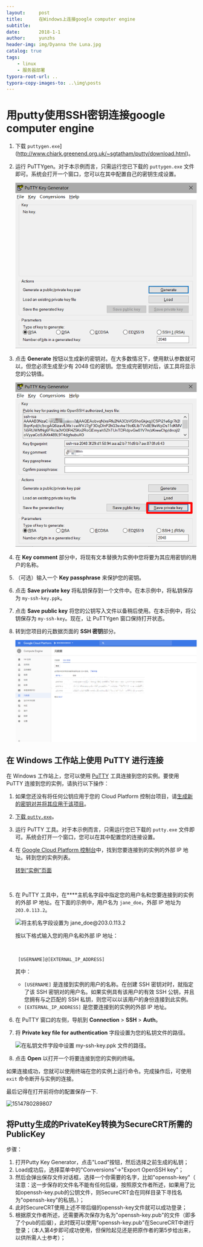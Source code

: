 ```yaml
---
layout:     post
title:      在Windows上连接google computer engine
subtitle:   
date:       2018-1-1
author:     yunzhs
header-img: img/Dyanna the Luna.jpg
catalog: true
tags:
    - linux
    - 服务器部署
typora-root-url: ..
typora-copy-images-to: ..\img\posts
---
```


# 用putty使用SSH密钥连接google computer engine

1. 下载 `puttygen.exe`](http://www.chiark.greenend.org.uk/~sgtatham/putty/download.html)。

2. 运行 PuTTYgen。对于本示例而言，只需运行您已下载的 `puttygen.exe` 文件即可。系统会打开一个窗口，您可以在其中配置自己的密钥生成设置。

   ![Snipaste_2018-01-01_01-30-57](/img/posts/Snipaste_2018-01-01_01-30-57.png)

3. 点击 **Generate** 按钮以生成新的密钥对。在大多数情况下，使用默认参数就可以，但您必须生成至少有 2048 位的密钥。您生成完密钥对后，该工具将显示您的公钥值。

   ![Snipaste_2018-01-01_01-36-42](/img/posts/Snipaste_2018-01-01_01-36-42.png)

4. 在 **Key comment** 部分中，将现有文本替换为实例中您将要为其应用密钥的用户的名称。

5. （可选）输入一个 **Key passphrase** 来保护您的密钥。

6. 点击 **Save private key** 将私钥保存到一个文件中。在本示例中，将私钥保存为 `my-ssh-key.ppk`。

7. 点击 **Save public key** 将您的公钥写入文件以备稍后使用。在本示例中，将公钥保存为 `my-ssh-key`。现在，让 PuTTYgen 窗口保持打开状态。

8. 转到您项目的元数据页面的 **SSH 密钥**部分。

   ![Snipaste_2018-01-01_01-24-47](/img/posts/Snipaste_2018-01-01_01-24-47.png)



## 在 Windows 工作站上使用 PuTTY 进行连接

在 Windows 工作站上，您可以使用 [PuTTY](https://en.wikipedia.org/wiki/PuTTY) 工具连接到您的实例。要使用 PuTTY 连接到您的实例，请执行以下操作：

1. 如果您还没有将任何公钥应用于您的 Cloud Platform 控制台项目，请[生成新的密钥对并将其应用于该项目](https://cloud.google.com/compute/docs/instances/connecting-to-instance#generatesshkeypair)。

2. [下载 `putty.exe`](http://www.chiark.greenend.org.uk/~sgtatham/putty/download.html)。

3. 运行 PuTTY 工具。对于本示例而言，只需运行您已下载的 `putty.exe` 文件即可。系统会打开一个窗口，您可以在其中配置您的连接设置。

4. 在 [Google Cloud Platform 控制台](https://console.cloud.google.com/)中，找到您要连接到的实例的外部 IP 地址。转到您的实例列表。

   [转到“实例”页面](https://console.cloud.google.com/compute/instances)

   ​

5. 在 PuTTY 工具中，在****主机名字段中指定您的用户名和您要连接到的实例的外部 IP 地址。在下面的示例中，用户名为 `jane_doe`，外部 IP 地址为 `203.0.113.2`。

   ![将主机名字段设置为 jane_doe@203.0.113.2](https://cloud.google.com/compute/images/connecting/putty_set_hostname.png)

   按以下格式输入您的用户名和外部 IP 地址：

   ​

   ```
    [USERNAME]@[EXTERNAL_IP_ADDRESS]
   ```

   其中：

   - `[USERNAME]` 是连接到实例的用户的名称。在创建 SSH 密钥对时，就指定了该 SSH 密钥对的用户名。如果实例具有该用户的有效 SSH 公钥，并且您拥有与之匹配的 SSH 私钥，则您可以以该用户的身份连接到此实例。
   - `[EXTERNAL_IP_ADDRESS]` 是您要连接到的实例的外部 IP 地址。

6. 在 PuTTY 窗口的左侧，导航到 **Connection** > **SSH** > **Auth**。

7. 将 **Private key file for authentication** 字段设置为您的私钥文件的路径。

   ![在私钥文件字段中设置 my-ssh-key.ppk 文件的路径。](https://cloud.google.com/compute/images/connecting/putty_set_private_key.png)

8. 点击 **Open** 以打开一个将要连接到您的实例的终端。

如果连接成功，您就可以使用终端在您的实例上运行命令。完成操作后，可使用 `exit` 命令断开与实例的连接。

最后记得在打开前将你的配置保存一下.

![1514780289807](C:\Users\hasee\AppData\Local\Temp\1514780289807.png)



## 将Putty生成的PrivateKey转换为SecureCRT所需的PublicKey

步骤：

1. 打开Putty Key Generator，点击"Load"按钮，然后选择之前生成的私钥；
2. Load成功后，选择菜单中的"Conversions”->"Export OpenSSH key"；
3. 然后会弹出保存文件对话框，选择一个你需要的名字，比如"openssh-key"（ 注意：这一步保存的文件名不能有任何后缀，按照原文作者所述，如果用了比如openssh-key.pub的公钥文件，则SecureCRT会在同样目录下寻找名为"openssh-key"的私钥。）；
4. 此时SecureCRT使用上述不带后缀的openssh-key文件就可以成功登录；
5. 根据原文作者所述，还需要再次保存为名为"openssh-key.pub"的文件（即多了个pub的后缀），此时既可以使用"openssh-key.pub"在SecureCRT中进行登录；（本人第4步即可成功使用，但保险起见还是把原作者的第5步给出来，以供所需人士参考）；